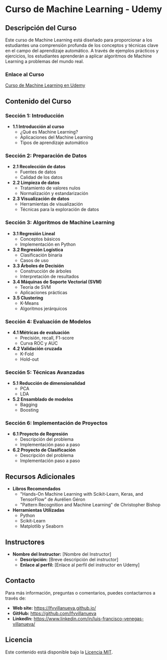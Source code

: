 # Curso de Machine Learning - Udemy

## Descripción del Curso

Este curso de Machine Learning está diseñado para proporcionar a los estudiantes una comprensión profunda de los conceptos y técnicas clave en el campo del aprendizaje automático. A través de ejemplos prácticos y ejercicios, los estudiantes aprenderán a aplicar algoritmos de Machine Learning a problemas del mundo real.

### Enlace al Curso

[Curso de Machine Learning en Udemy](https://www.udemy.com/course/machinelearning-es)

## Contenido del Curso

### Sección 1: Introducción

- **1.1 Introducción al curso**
  - ¿Qué es Machine Learning?
  - Aplicaciones del Machine Learning
  - Tipos de aprendizaje automático

### Sección 2: Preparación de Datos

- **2.1 Recolección de datos**
  - Fuentes de datos
  - Calidad de los datos
- **2.2 Limpieza de datos**
  - Tratamiento de valores nulos
  - Normalización y estandarización
- **2.3 Visualización de datos**
  - Herramientas de visualización
  - Técnicas para la exploración de datos

### Sección 3: Algoritmos de Machine Learning

- **3.1 Regresión Lineal**
  - Conceptos básicos
  - Implementación en Python
- **3.2 Regresión Logística**
  - Clasificación binaria
  - Casos de uso
- **3.3 Árboles de Decisión**
  - Construcción de árboles
  - Interpretación de resultados
- **3.4 Máquinas de Soporte Vectorial (SVM)**
  - Teoría de SVM
  - Aplicaciones prácticas
- **3.5 Clustering**
  - K-Means
  - Algoritmos jerárquicos

### Sección 4: Evaluación de Modelos

- **4.1 Métricas de evaluación**
  - Precisión, recall, F1-score
  - Curva ROC y AUC
- **4.2 Validación cruzada**
  - K-Fold
  - Hold-out

### Sección 5: Técnicas Avanzadas

- **5.1 Reducción de dimensionalidad**
  - PCA
  - LDA
- **5.2 Ensamblado de modelos**
  - Bagging
  - Boosting

### Sección 6: Implementación de Proyectos

- **6.1 Proyecto de Regresión**
  - Descripción del problema
  - Implementación paso a paso
- **6.2 Proyecto de Clasificación**
  - Descripción del problema
  - Implementación paso a paso

## Recursos Adicionales

- **Libros Recomendados**
  - "Hands-On Machine Learning with Scikit-Learn, Keras, and TensorFlow" de Aurélien Géron
  - "Pattern Recognition and Machine Learning" de Christopher Bishop
- **Herramientas Utilizadas**
  - Python
  - Scikit-Learn
  - Matplotlib y Seaborn

## Instructores

- **Nombre del Instructor:** [Nombre del Instructor]
  - **Descripción:** [Breve descripción del instructor]
  - **Enlace al perfil:** [Enlace al perfil del instructor en Udemy]

## Contacto

Para más información, preguntas o comentarios, puedes contactarnos a través de:

- **Web site:** https://lfvvillanueva.github.io/
- **GitHub:** https://github.com/lfvvillanueva
- **LinkedIn:** https://www.linkedin.com/in/luis-francisco-venegas-villanueva/

## Licencia

Este contenido está disponible bajo la [Licencia MIT](LICENSE).
